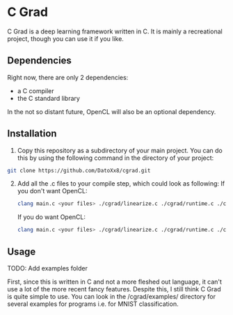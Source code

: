 # C Grad

C Grad is a deep learning framework written in C. It is mainly a recreational project, though you can use it if you like.

## Dependencies

Right now, there are only 2  dependencies:
- a C compiler
- the C standard library

In the not so distant future, OpenCL will also be an optional dependency.

## Installation

1. Copy this repository as a subdirectory of your main project. You can do this by using the following command in the directory of your project:
``` sh
git clone https://github.com/DatoXx8/cgrad.git
```
2. Add all the .c files to your compile step, which could look as following:
    If you don't want OpenCL:
    ``` sh
    clang main.c <your files> ./cgrad/linearize.c ./cgrad/runtime.c ./cgrad/tensor.c ./cgrad/nn.c -o grad -Ofast -lm
    ```
    If you do want OpenCL:
    ``` sh
    clang main.c <your files> ./cgrad/linearize.c ./cgrad/runtime.c ./cgrad/tensor.c ./cgrad/nn.c -o grad -Ofast -lm -lOpenCL
    ```

## Usage

TODO: Add examples folder

First, since this is written in C and not a more fleshed out language, it can't use a lot of the more recent fancy features. Despite this, I still think C Grad is quite simple to use. You can look in the /cgrad/examples/ directory for several examples for programs i.e. for MNIST classification.
